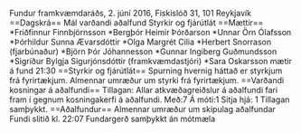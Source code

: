 Fundur framkvæmdaráðs, 2. júní 2016, Fiskislóð 31, 101 Reykjavík
==Dagskrá==
Mál varðandi aðalfund
Styrkir og fjárútlát
==Mættir==
*Friðfinnur Finnbjörnsson
*Bergþór Heimir Þórðarson
*Unnar Örn Ólafsson
*Þórhildur Sunna Ævarsdóttir
*Olga Margrét Cilia
*Herbert Snorrason (fjarbúnaður)
*Björn Þór Jóhannesson
*Gunnar Ingiberg Guðmundsson
*Sigríður Bylgja Sigurjónsdóttir (framkvæmdastjóri)
*Sara Oskarsson mætir á fund 21:30
==Styrkir og fjárútlát==
Spurning hvernig háttað er styrkjum frá fyrirtækjum.
Almennar umræður um styrki frá fyrirtækjum.
==Varðandi kosningar á aðalfundi==
Tillagan: Allar atkvæðagreiðslur á aðalfundi fari fram í gegnum
kosningakerfi á aðalfundi.
Með:7
Á móti:1
Sitja hjá: 1
Tillagan samþykkt.
==Aðalfundur==
Almennar umræður um skipulag aðalfundar
Fundi slitið kl. 22:07
Fundargerð samþykkt án mótmæla

